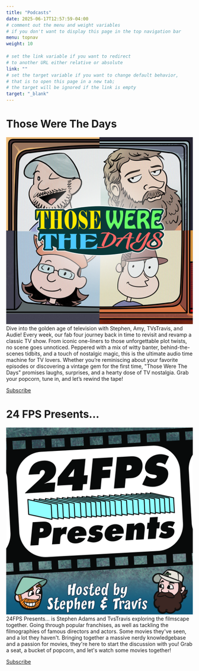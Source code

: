 ```yaml
---
title: "Podcasts"
date: 2025-06-17T12:57:59-04:00
# comment out the menu and weight variables
# if you don't want to display this page in the top navigation bar
menu: topnav
weight: 10

# set the link variable if you want to redirect 
# to another URL either relative or absolute
link: ""
# set the target variable if you want to change default behavior, 
# that is to open this page in a new tab; 
# the target will be ignored if the link is empty
target: "_blank"
---
```


# Those Were The Days

![Those Were The Days Cover Art](twtd.jpg)
Dive into the golden age of television with Stephen, Amy, TVsTravis, and Audie! Every week, our fab four journey back in time to revisit and revamp a classic TV show. From iconic one-liners to those unforgettable plot twists, no scene goes unnoticed. Peppered with a mix of witty banter, behind-the-scenes tidbits, and a touch of nostalgic magic, this is the ultimate audio time machine for TV lovers. Whether you’re reminiscing about your favorite episodes or discovering a vintage gem for the first time, "Those Were The Days" promises laughs, surprises, and a hearty dose of TV nostalgia. Grab your popcorn, tune in, and let’s rewind the tape!

[Subscribe](https://shows.acast.com/thosewerethedays)

# 24 FPS Presents...
![24 FPS Presents... Cover Art](24FPS.jpg)
24FPS Presents... is Stephen Adams and TvsTravis exploring the filmscape together. Going through popular franchises, as well as tackling the filmographies of famous directors and actors. Some movies they've seen, and a lot they haven't. Bringing together a massive nerdy knowledgebase and a passion for movies, they're here to start the discussion with you! Grab a seat, a bucket of popcorn, and let's watch some movies together!

[Subscribe](https://shows.acast.com/24-fps-presents)
